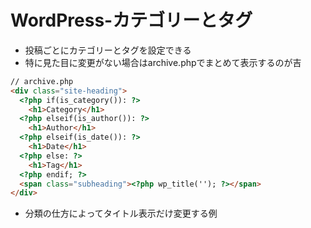 # WordPress-カテゴリーとタグ

* 投稿ごとにカテゴリーとタグを設定できる
* 特に見た目に変更がない場合はarchive.phpでまとめて表示するのが吉

```html
// archive.php
<div class="site-heading">
  <?php if(is_category()): ?>
    <h1>Category</h1>
  <?php elseif(is_author()): ?>
    <h1>Author</h1>
  <?php elseif(is_date()): ?>
    <h1>Date</h1>
  <?php else: ?>
    <h1>Tag</h1>
  <?php endif; ?>
  <span class="subheading"><?php wp_title(''); ?></span>
</div>
```
* 分類の仕方によってタイトル表示だけ変更する例